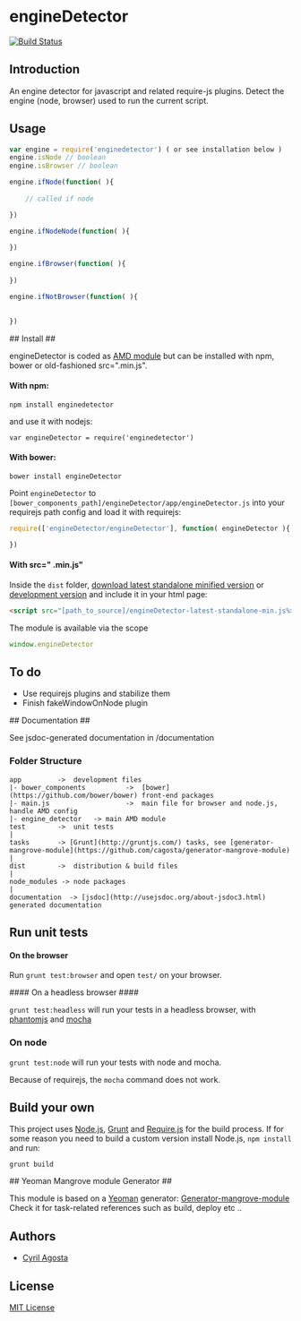 # engineDetector  
[![Build Status](https://secure.travis-ci.org/cagosta/engineDetector.png?branch=master)](https://travis-ci.org/cagosta/engineDetector)


## Introduction ##
An engine detector for javascript and related require-js plugins. Detect the engine (node, browser) used to run the current script.

## Usage ##

```js
var engine = require('enginedetector') ( or see installation below )
engine.isNode // boolean
engine.isBrowser // boolean

engine.ifNode(function( ){
    
    // called if node 

})

engine.ifNodeNode(function( ){
    
})

engine.ifBrowser(function( ){
    
})

engine.ifNotBrowser(function( ){
    

})

```


## Install ##

engineDetector is coded as [AMD module](http://requirejs.org/docs/whyamd.html) but can be installed with npm, bower or old-fashioned src=".min.js".

#### With npm: ####

```
npm install enginedetector
```

and use it with nodejs: 
```
var engineDetector = require('enginedetector')
```

#### With bower: ####

``` 
bower install engineDetector
```

Point `engineDetector` to `[bower_components_path]/engineDetector/app/engineDetector.js` into your requirejs path config 
and load it with requirejs:  

```javascript
require(['engineDetector/engineDetector'], function( engineDetector ){

})
```


#### With src=" .min.js" ####


Inside the `dist` folder, [download latest standalone minified version](https://raw.github.com/cagosta/engineDetector/master/dist/engineDetector-latest-standalone-min.js) or [development version](https://raw.github.com/cagosta/engineDetector/master/dist/engineDetector-latest-standalone.js) and include it in your html page:

```html
<script src="[path_to_source]/engineDetector-latest-standalone-min.js%>"></script>
```

The module is available via the scope 

```javascript
window.engineDetector
```

## To do ##

* Use requirejs plugins and stabilize them
* Finish fakeWindowOnNode plugin


## Documentation ##

See jsdoc-generated documentation in /documentation  

### Folder Structure ###

    app         ->  development files
    |- bower_components          ->  [bower](https://github.com/bower/bower) front-end packages
    |- main.js                   ->  main file for browser and node.js, handle AMD config
    |- engine_detector   -> main AMD module
    test        ->  unit tests
    |
    tasks       -> [Grunt](http://gruntjs.com/) tasks, see [generator-mangrove-module](https://github.com/cagosta/generator-mangrove-module)
    |
    dist        ->  distribution & build files
    |
    node_modules -> node packages
    |
    documentation  -> [jsdoc](http://usejsdoc.org/about-jsdoc3.html) generated documentation 


## Run unit tests ##

#### On the browser ####

Run `grunt test:browser` and open `test/` on your browser.

#### On a headless browser ####

`grunt test:headless` will run your tests in a headless browser, with [phantomjs](http://phantomjs.org/) and [mocha](http://visionmedia.github.io/mocha/)

### On node ####

`grunt test:node` will run your tests with node and mocha.  

Because of requirejs, the `mocha` command does not work.


## Build your own ##

This project uses [Node.js](http://nodejs.org/), [Grunt](http://gruntjs.com/) and [Require.js](http://requirejs.org/docs/optimization.html) for the build process. If for some reason you need to build a custom version install Node.js, `npm install` and run:

    grunt build

## Yeoman Mangrove module Generator ##

This module is based on a [Yeoman](https://github.com/yeoman/yeoman/wiki/Getting-Started) generator: [Generator-mangrove-module](https://github.com/cagosta/generator-mangrove-module)  
Check it for task-related references such as build, deploy etc ..


## Authors ##
* [Cyril Agosta](https://github.com/cagosta)


## License ##

[MIT License](http://www.opensource.org/licenses/mit-license.php)

